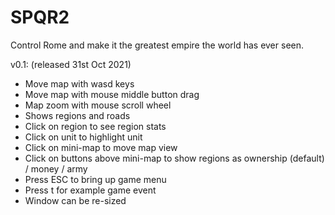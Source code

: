 # SPQR2

Control Rome and make it the greatest empire the world has ever seen.

v0.1: (released 31st Oct 2021)

* Move map with wasd keys
* Move map with mouse middle button drag
* Map zoom with mouse scroll wheel
* Shows regions and roads
* Click on region to see region stats
* Click on unit to highlight unit
* Click on mini-map to move map view
* Click on buttons above mini-map to show regions as ownership (default) / money / army
* Press ESC to bring up game menu
* Press t for example game event
* Window can be re-sized
